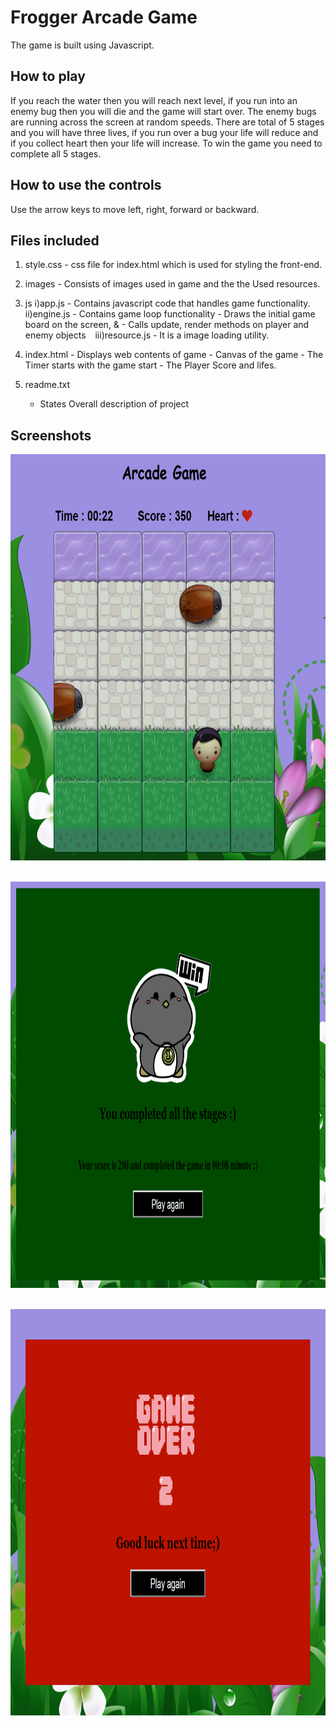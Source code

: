 # Frogger Arcade Game
The game is built using Javascript.

## How to play
 If you reach the water then you will reach next level, if you run into an enemy bug then you will die and the game will start over. The enemy bugs are running across the screen at random speeds. There are total of 5 stages and you will have three lives, if you run over a bug your life will reduce and if you collect heart then your life will increase. To win the game you need to complete all 5 stages.

## How to use the controls
Use the arrow keys to move left, right, forward or backward.

## Files included

1) style.css
        - css file for index.html which is used for styling the front-end.

2) images 
        - Consists of images used in game and the the Used resources.

3) js
    i)app.js
        - Contains javascript code that handles game functionality.
    ii)engine.js 
       - Contains game loop functionality 
	   - Draws the initial game board on the screen, &
	   - Calls update, render methods on player and enemy objects &ensp; 
    iii)resource.js 
       - It is a image loading utility.

4) index.html 
        - Displays web contents of game
        - Canvas of the game
        - The Timer starts with the game start 
        - The Player Score and lifes. 

5) readme.txt
    
    - States Overall description of project
    
## Screenshots
    
<img src="screenshots/Screenshot1.PNG" width="800px" height="650px">&ensp;

<img src="screenshots/Screenshot2.PNG" width="800px" height="650px">&ensp;

<img src="screenshots/Screenshot3.PNG" width="800px" height="650px">&ensp;
